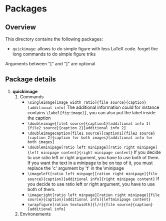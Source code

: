 # Packages

## Overview

This directory contains the following packages:

- `quickimage`: allows to do simple figure with less LaTeX code. forget the long commands to do simple figure triks

Arguments between "[" and "]" are optional

## Package details

1. **quickimage**
   1. Commands
      - `\singleimage[image width ratio]{file source}{caption}[additional info]`
        The additional information could for instance contains `\label{fig:image1}`, you can also put the label inside the caption
      - `\doubleimage{file1 source}{caption1}[additional info 1]{file2 source}{caption 2}[additional info 2]`
      - `\doubleimagecaption{file1 source}[caption1]{file2 source}[caption 2]{caption for both images}[additional info for both images]`
      - `\doubleminipage[ratio left minipage][ratio right minipage]{left minipage content}{right minipage content}`
        If you decide to use ratio left or right argument, you have to use both of them.
        If you want the text in a minipage to be on top of it, you must replace the 'c' argument by 't' in the \minipage
      - `\imageleft[ratio left minpage][ration right minipage]{file source}{caption}[additional info]{right minipage content}`
        If you decide to use ratio left or right argument, you have to use both of them.
      - `\imageright[ratio left minpage][ration right minipage]{file source}{caption}[additional info]{leftminipage content}`
      - `\wrapfigure[ration textwidth]{l/r}{file source}{caption}[additional info]`
   2. Environements

